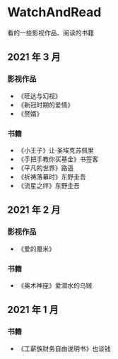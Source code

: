 # WatchAndRead
看的一些影视作品、阅读的书籍

## 2021 年 3 月

### 影视作品

- 《旺达与幻视》
- 《新冠时期的爱情》
- 《赘婿》

### 书籍

- 《小王子》让·圣埃克苏佩里
- 《手把手教你买基金》书签客
- 《平凡的世界》路遥
- 《祈祷落幕时》东野圭吾
- 《流星之绊》东野圭吾

## 2021 年 2 月

### 影视作品

- 《爱的厘米》

### 书籍

- 《奥术神座》爱潜水的乌贼

## 2021 年 1 月

### 书籍

- 《工薪族财务自由说明书》也谈钱
